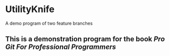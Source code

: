 # UtilityKnife
A demo program of two feature branches

## This is a demonstration program for the book *Pro Git For Professional Programmers*
